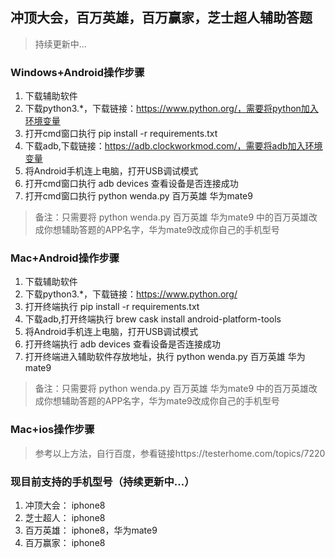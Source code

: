 ## 冲顶大会，百万英雄，百万赢家，芝士超人辅助答题
> 持续更新中...
### Windows+Android操作步骤
1. 下载辅助软件
2. 下载python3.*，下载链接：https://www.python.org/，需要将python加入环境变量
3. 打开cmd窗口执行 pip install -r requirements.txt
4. 下载adb,下载链接：https://adb.clockworkmod.com/，需要将adb加入环境变量
5. 将Android手机连上电脑，打开USB调试模式
6. 打开cmd窗口执行 adb devices 查看设备是否连接成功
7. 打开cmd窗口执行 python wenda.py 百万英雄 华为mate9
> 备注：只需要将 python wenda.py 百万英雄 华为mate9 中的百万英雄改成你想辅助答题的APP名字，华为mate9改成你自己的手机型号

### Mac+Android操作步骤
1. 下载辅助软件
2. 下载python3.*，下载链接：https://www.python.org/
3. 打开终端执行 pip install -r requirements.txt
4. 下载adb,打开终端执行 brew cask install android-platform-tools
5. 将Android手机连上电脑，打开USB调试模式
6. 打开终端执行 adb devices 查看设备是否连接成功
7. 打开终端进入辅助软件存放地址，执行 python wenda.py 百万英雄 华为mate9
> 备注：只需要将 python wenda.py 百万英雄 华为mate9 中的百万英雄改成你想辅助答题的APP名字，华为mate9改成你自己的手机型号

### Mac+ios操作步骤
> 参考以上方法，自行百度，参看链接https://testerhome.com/topics/7220

### 现目前支持的手机型号（持续更新中...）
1. 冲顶大会： iphone8
2. 芝士超人： iphone8
3. 百万英雄： iphone8，华为mate9
4. 百万赢家： iphone8
